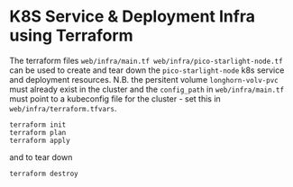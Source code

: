 # K8S Service & Deployment Infra using Terraform

The terraform files `web/infra/main.tf web/infra/pico-starlight-node.tf` can be used to create and
tear down the `pico-starlight-node` k8s service and deployment resources. N.B. the persitent volume
`longhorn-volv-pvc` must already exist in the cluster and the `config_path` in `web/infra/main.tf`
must point to a kubeconfig file for the cluster - set this in `web/infra/terraform.tfvars`.

```
terraform init
terraform plan
terraform apply
```

and to tear down

```
terraform destroy
```

